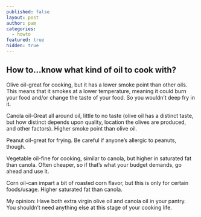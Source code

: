 ```yaml
---
published: false
layout: post
author: pam
categories:
  - howto
featured: true
hidden: true
---
```

## How to…know what kind of oil to cook with?

Olive oil-great for cooking, but it has a lower smoke point than other oils.  This means that it smokes at a lower temperature, meaning it could burn your food and/or change the taste of your food. So you wouldn’t deep fry in it.

Canola oil-Great all around oil, little to no taste (olive oil has a distinct taste, but how distinct depends upon quality, location the olives are produced, and other factors). Higher smoke point than olive oil.

Peanut oil-great for frying.  Be careful if anyone’s allergic to peanuts, though.

Vegetable oil-fine for cooking, similar to canola, but higher in saturated fat than canola. Often cheaper, so if that’s what your budget demands, go ahead and use it.

Corn oil-can impart a bit of roasted corn flavor, but this is only for certain foods/usage.  Higher saturated fat than canola.

My opinion: Have both extra virgin olive oil and canola oil in your pantry. You shouldn’t need anything else at this stage of your cooking life.
